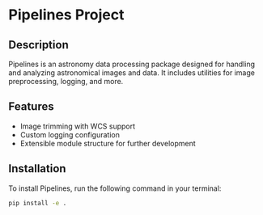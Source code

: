 # Pipelines Project

## Description
Pipelines is an astronomy data processing package designed for handling and analyzing astronomical images and data. It includes utilities for image preprocessing, logging, and more.

## Features
- Image trimming with WCS support
- Custom logging configuration
- Extensible module structure for further development

## Installation
To install Pipelines, run the following command in your terminal:

```bash
pip install -e .
